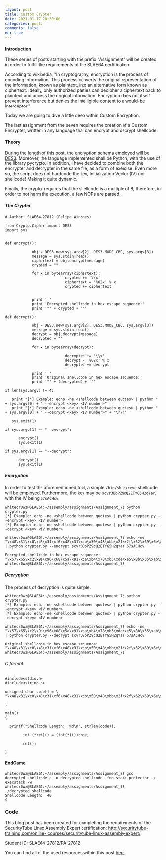 ```yaml
---
layout: post
title: Custom Crypter
date: 2021-01-17 20:30:00
categories: posts
comments: false
en: true
---
```


#### Introduction

These series of posts starting with the prefix "Assignment" will be created in order to fulfill the requirements of the SLAE64 certification. 

According to wikipedia, "In cryptography, encryption is the process of encoding information. This process converts the original representation of the information, known as 
plaintext, into an alternative form known as ciphertext. Ideally, only authorized parties can decipher a ciphertext back to plaintext and access the original information. 
Encryption does not itself prevent interference but denies the intelligible content to a would-be interceptor."

Today we are going to dive a little deep within Custom Encryption.

The last assignment from the seven requires the creation of a Custom Encrypter, written in any language that can encrypt and decrypt shellcode.

#### Theory
During the length of this post, the encryption schema employed will be [DES3](https://en.wikipedia.org/wiki/Triple_DES). Moreover, the language implemented shall be Python, with 
the use of the library pycrypto. In addition, I have decided to combine both the encrypter and decrypter in the same file, as a form of exercise.
Even more so, the script does not hardcode the key, Initialization Vector (IV) nor shellcode! Making it quite dynamic.

Finally, the crypter requires that the shellcode is a multiple of 8, therefore, in order to not harm the execution, a few NOPs are parsed.

##### The Crypter

```term
# Author: SLAE64-27812 (Felipe Winsnes)

from Crypto.Cipher import DES3
import sys


def encrypt():

            obj = DES3.new(sys.argv[2], DES3.MODE_CBC, sys.argv[3])
            message = sys.stdin.read()
            ciphertext = obj.encrypt(message)
            crypted = ""

            for x in bytearray(ciphertext):
                           crypted += '\\x'
                           ciphertext = '%02x' % x
                           crypted += ciphertext


            print ' '
            print 'Encrypted shellcode in hex escape sequence:'
            print '"' + crypted + '"'

def decrypt():

            obj = DES3.new(sys.argv[2], DES3.MODE_CBC, sys.argv[3])
            message = sys.stdin.read()
            decrypt = obj.decrypt(message)
            decrypted = ""

            for x in bytearray(decrypt):

                           decrypted += '\\x'
                           decrypt = '%02x' % x
                           decrypted += decrypt

            print ' '
            print 'Original shellcode in hex escape sequence:'
            print '"' + (decrypted) + '"'

if len(sys.argv) != 4:

   print "[*] Example: echo -ne <shellcode between quotes> | python " + sys.argv[0] + " --encrypt <key> <IV number>"
   print "[*] Example: echo -ne <shellcode between quotes> | python " + sys.argv[0] + " --decrypt <key> <IV number>" + "\r\n"

   sys.exit(1)

if sys.argv[1] == "--encrypt":

      encrypt()
      sys.exit(1)

if sys.argv[1] == "--decrypt":

      decrypt()
      sys.exit(1)
```

##### Encryption

In order to test the aforementioned tool, a simple ```/bin/sh exceve``` shellcode will be employed. Furthermore, the key may be ```scvr3BbPZ9cQ2ETYG5H2qYar```, with the IV being  ```67sACHcv```.

```term
whitecr0wz@SLAE64:~/assembly/assignments/Assignment_7$ python crypter.py 
[*] Example: echo -ne <shellcode between quotes> | python crypter.py --encrypt <key> <IV number>
[*] Example: echo -ne <shellcode between quotes> | python crypter.py --decrypt <key> <IV number>

whitecr0wz@SLAE64:~/assembly/assignments/Assignment_7$ echo -ne 
"\x48\x31\xc0\x48\x31\xf6\x48\x31\xdb\x50\x48\xbb\x2f\x2f\x62\x69\x6e\x2f\x73\x68\x53\x48\x89\xe7\x50\x48\x89\xe2\x57\x48\x89\xe6\xb0\x3b\x0f\x05\x90\x90\x90\x90" 
| python crypter.py --encrypt scvr3BbPZ9cQ2ETYG5H2qYar 67sACHcv 
 
Encrypted shellcode in hex escape sequence:
"\x57\x65\xc2\x9e\x96\x68\x5a\x91\xca\xb4\x78\xb3\xde\xe5\x8b\x35\xab\x62\xf1\xb1\x47\x22\x07\x01\xc8\x28\x91\x3e\xd5\x44\xbe\x72\x14\x53\xec\xd5\x8e\xdb\x8c\xc3"
whitecr0wz@SLAE64:~/assembly/assignments/Assignment_7$
```

##### Decryption

The process of decryption is quite simple.

```term
whitecr0wz@SLAE64:~/assembly/assignments/Assignment_7$ python crypter.py 
[*] Example: echo -ne <shellcode between quotes> | python crypter.py --encrypt <key> <IV number>
[*] Example: echo -ne <shellcode between quotes> | python crypter.py --decrypt <key> <IV number>

whitecr0wz@SLAE64:~/assembly/assignments/Assignment_7$ echo -ne 
"\x57\x65\xc2\x9e\x96\x68\x5a\x91\xca\xb4\x78\xb3\xde\xe5\x8b\x35\xab\x62\xf1\xb1\x47\x22\x07\x01\xc8\x28\x91\x3e\xd5\x44\xbe\x72\x14\x53\xec\xd5\x8e\xdb\x8c\xc3" 
| python crypter.py --decrypt scvr3BbPZ9cQ2ETYG5H2qYar 67sACHcv 
 
Original shellcode in hex escape sequence:
"\x48\x31\xc0\x48\x31\xf6\x48\x31\xdb\x50\x48\xbb\x2f\x2f\x62\x69\x6e\x2f\x73\x68\x53\x48\x89\xe7\x50\x48\x89\xe2\x57\x48\x89\xe6\xb0\x3b\x0f\x05\x90\x90\x90\x90"
whitecr0wz@SLAE64:~/assembly/assignments/Assignment_7$
```

###### C format

```term
#include<stdio.h>
#include<string.h>

unsigned char code[] = \
"\x48\x31\xc0\x48\x31\xf6\x48\x31\xdb\x50\x48\xbb\x2f\x2f\x62\x69\x6e\x2f\x73\x68\x53\x48\x89\xe7\x50\x48\x89\xe2\x57\x48\x89\xe6\xb0\x3b\x0f\x05\x90\x90\x90\x90"

;

main()
{

  printf("Shellcode Length:  %d\n", strlen(code));

        int (*ret)() = (int(*)())code;

        ret();

}
```

#### EndGame

```term
whitecr0wz@SLAE64:~/assembly/assignments/Assignment_7$ gcc decrypted_shellcode.c -o decrypted_shellcode -fno-stack-protector -z execstack -w 
whitecr0wz@SLAE64:~/assembly/assignments/Assignment_7$ ./decrypted_shellcode 
Shellcode Length:  40
$
```

### Code

This blog post has been created for completing the requirements of the SecurityTube Linux Assembly Expert certification: [http://securitytube-training.com/online-
courses/securitytube-linux-assembly-expert/](http://securitytube-training.com/online-courses/securitytube-linux-assembly-expert/).

Student ID: SLAE64-27812/PA-27812

You can find all of the used resources within this post [here](https://github.com/whitecr0wz/SLAE/tree/main/SLAE64/Assignment_7).
